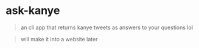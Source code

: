 # ask-kanye
>an cli app that returns kanye tweets as answers to your questions lol

>will make it into a website later 
